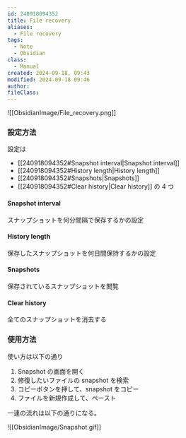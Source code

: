 ```yaml
---
id: 240918094352
title: File recovery
aliases:
  - File recovery
tags:
  - Note
  - Obsidian
class:
  - Manual
created: 2024-09-18, 09:43
modified: 2024-09-18 09:46
author: 
fileClass: 
---
```


![[ObsidianImage/File_recovery.png]]

### 設定方法

設定は
- [[240918094352#Snapshot interval|Snapshot interval]]
- [[240918094352#History length|History length]]
- [[240918094352#Snapshots|Snapshots]]
- [[240918094352#Clear history|Clear history]]
の 4 つ

#### Snapshot interval
スナップショットを何分間隔で保存するかの設定

#### History length
保存したスナップショットを何日間保持するかの設定

#### Snapshots
保存されているスナップショットを閲覧

#### Clear history
全てのスナップショットを消去する

### 使用方法

使い方は以下の通り
1. Snapshot の画面を開く
2. 修復したいファイルの snapshot を検索
3. コピーボタンを押して、snapshot をコピー
4. ファイルを新規作成して、ペースト

一連の流れは以下の通りになる。

![[ObsidianImage/Snapshot.gif]]

